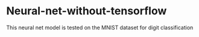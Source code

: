 # Neural-net-without-tensorflow
This neural net model is tested on the MNIST dataset for digit classification
